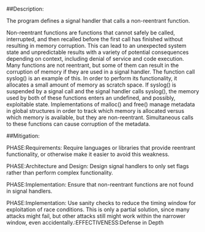 ##Description:

The program defines a signal handler that calls a non-reentrant function.

Non-reentrant functions are functions that cannot safely be called, interrupted, and then recalled before the first call has finished without resulting in memory corruption. This can lead to an unexpected system state and unpredictable results with a variety of potential consequences depending on context, including denial of service and code execution. Many functions are not reentrant, but some of them can result in the corruption of memory if they are used in a signal handler. The function call syslog() is an example of this. In order to perform its functionality, it allocates a small amount of memory as scratch space. If syslog() is suspended by a signal call and the signal handler calls syslog(), the memory used by both of these functions enters an undefined, and possibly, exploitable state. Implementations of malloc() and free() manage metadata in global structures in order to track which memory is allocated versus which memory is available, but they are non-reentrant. Simultaneous calls to these functions can cause corruption of the metadata.

##Mitigation:


PHASE:Requirements:
Require languages or libraries that provide reentrant functionality, or otherwise make it easier to avoid this weakness.

PHASE:Architecture and Design:
Design signal handlers to only set flags rather than perform complex functionality.

PHASE:Implementation:
Ensure that non-reentrant functions are not found in signal handlers.

PHASE:Implementation:
Use sanity checks to reduce the timing window for exploitation of race conditions. This is only a partial solution, since many attacks might fail, but other attacks still might work within the narrower window, even accidentally.:EFFECTIVENESS:Defense in Depth

